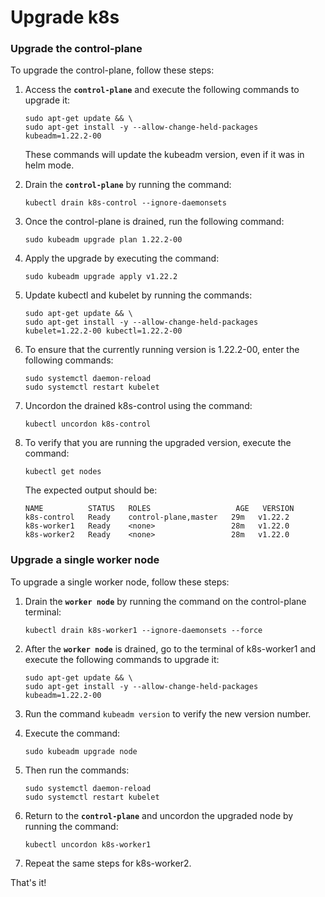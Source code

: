 # Upgrade k8s

### Upgrade the control-plane
To upgrade the control-plane, follow these steps:

1. Access the **`control-plane`** and execute the following commands to upgrade it:
   ```
   sudo apt-get update && \
   sudo apt-get install -y --allow-change-held-packages kubeadm=1.22.2-00
   ```
   These commands will update the kubeadm version, even if it was in helm mode.
   
2. Drain the **`control-plane`** by running the command:
   ```
   kubectl drain k8s-control --ignore-daemonsets
   ```
   
3. Once the control-plane is drained, run the following command:
   ```
   sudo kubeadm upgrade plan 1.22.2-00
   ```
   
4. Apply the upgrade by executing the command:
   ```
   sudo kubeadm upgrade apply v1.22.2
   ```
   
5. Update kubectl and kubelet by running the commands:
   ```
   sudo apt-get update && \
   sudo apt-get install -y --allow-change-held-packages kubelet=1.22.2-00 kubectl=1.22.2-00
   ```
   
6. To ensure that the currently running version is 1.22.2-00, enter the following commands:
   ```
   sudo systemctl daemon-reload
   sudo systemctl restart kubelet
   ```
   
7. Uncordon the drained k8s-control using the command:
   ```
   kubectl uncordon k8s-control
   ```
   
8. To verify that you are running the upgraded version, execute the command:
   ```
   kubectl get nodes
   ```
   The expected output should be:
   ```
   NAME          STATUS   ROLES                   AGE   VERSION
   k8s-control   Ready    control-plane,master   29m   v1.22.2
   k8s-worker1   Ready    <none>                 28m   v1.22.0
   k8s-worker2   Ready    <none>                 28m   v1.22.0
   ```

### Upgrade a single worker node
To upgrade a single worker node, follow these steps:

1. Drain the **`worker node`** by running the command on the control-plane terminal:
   ```
   kubectl drain k8s-worker1 --ignore-daemonsets --force
   ```
   
2. After the **`worker node`** is drained, go to the terminal of k8s-worker1 and execute the following commands to upgrade it:
   ```
   sudo apt-get update && \
   sudo apt-get install -y --allow-change-held-packages kubeadm=1.22.2-00
   ```
   
3. Run the command ```kubeadm version``` to verify the new version number.
   
4. Execute the command:
   ```
   sudo kubeadm upgrade node
   ```
   
5. Then run the commands:
   ```
   sudo systemctl daemon-reload
   sudo systemctl restart kubelet
   ```
   
6. Return to the **`control-plane`** and uncordon the upgraded node by running the command:
   ```
   kubectl uncordon k8s-worker1
   ```
   
7. Repeat the same steps for k8s-worker2.
   
That's it!
